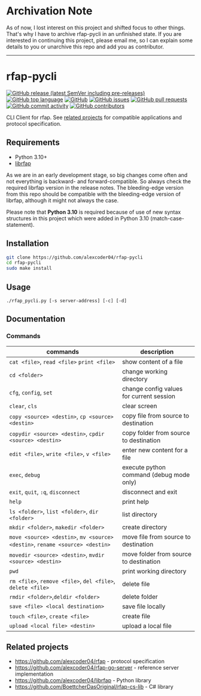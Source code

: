 
# Archivation Note

As of now, I lost interest on this project and shifted focus to other things. That's why I have to archive rfap-pycli in an unfinished state.
If you are interested in continuing this project, please email me, so I can explain some details to you or unarchive this repo and add you as contributor.

---

# rfap-pycli

[![GitHub release (latest SemVer including pre-releases)](https://img.shields.io/github/v/release/alexcoder04/rfap-pycli?include_prereleases)](https://github.com/alexcoder04/rfap-pycli/releases/latest)
[![GitHub top language](https://img.shields.io/github/languages/top/alexcoder04/rfap-pycli)](https://github.com/alexcoder04/rfap-pycli/search?l=go)
[![GitHub](https://img.shields.io/github/license/alexcoder04/rfap-pycli)](https://github.com/alexcoder04/rfap-pycli/blob/main/LICENSE)
[![GitHub issues](https://img.shields.io/github/issues/alexcoder04/rfap-pycli)](https://github.com/alexcoder04/rfap-pycli/issues)
[![GitHub pull requests](https://img.shields.io/github/issues-pr/alexcoder04/rfap-pycli)](https://github.com/alexcoder04/rfap-pycli/pulls)
[![GitHub commit activity](https://img.shields.io/github/commit-activity/m/alexcoder04/rfap-pycli)](https://github.com/alexcoder04/rfap-pycli/commits/main)
[![GitHub contributors](https://img.shields.io/github/contributors-anon/alexcoder04/rfap-pycli)](https://github.com/alexcoder04/rfap-pycli/graphs/contributors)

CLI Client for rfap. See [related projects](#related-projects) for compatible
applications and protocol specification.

## Requirements

 - Python 3.10+
 - [librfap](https://github.com/alexcoder04/librfap)

As we are in an early development stage, so big changes come often and not
everything is backward- and forward-compatible. So always check the required
librfap version in the release notes. The bleeding-edge version from this repo
should be compatible with the bleeding-edge version of librfap, although it
might not always the case.

Please note that **Python 3.10** is required because of use of new syntax
structures in this project which were added in Python 3.10
(match-case-statement).

## Installation

```sh
git clone https://github.com/alexcoder04/rfap-pycli
cd rfap-pycli
sudo make install
```

## Usage

```
./rfap_pycli.py [-s server-address] [-c] [-d]
```

## Documentation

### Commands

| commands                                                                     | description                              |
|------------------------------------------------------------------------------|------------------------------------------|
| `cat <file>`, `read <file>` `print <file>`                                   | show content of a file                   |
| `cd <folder>`                                                                | change working directory                 |
| `cfg`, `config`, `set`                                                       | change config values for current session |
| `clear`, `cls`                                                               | clear screen                             |
| `copy <source> <destin>`, `cp <source> <destin>`                             | copy file from source to destination     |
| `copydir <source> <destin>`, `cpdir <source> <destin>`                       | copy folder from source to destination   |
| `edit <file>`, `write <file>`, `v <file>`                                    | enter new content for a file             |
| `exec`, `debug`                                                              | execute python command (debug mode only) |
| `exit`, `quit`, `:q`, `disconnect`                                           | disconnect and exit                      |
| `help`                                                                       | print help                               |
| `ls <folder>`, `list <folder>`, `dir <folder>`                               | list directory                           |
| `mkdir <folder>`, `makedir <folder>`                                         | create directory                         |
| `move <source> <destin>`, `mv <source> <destin>`, `rename <source> <destin>` | move file from source to destination     |
| `movedir <source> <destin>`, `mvdir <source> <destin>`                       | move folder from source to destination   |
| `pwd`                                                                        | print working directory                  |
| `rm <file>`, `remove <file>`, `del <file>`, `delete <file>`                  | delete file                              |
| `rmdir <folder>`,`deldir <folder>`                                           | delete folder                            |
| `save <file> <local destination>`                                            | save file locally                        |
| `touch <file>`, `create <file>`                                              | create file                              |
| `upload <local file> <destin>`                                               | upload a local file                      |

## Related projects

 - https://github.com/alexcoder04/rfap - protocol specification
 - https://github.com/alexcoder04/rfap-go-server - reference server implementation
 - https://github.com/alexcoder04/librfap - Python library
 - https://github.com/BoettcherDasOriginal/rfap-cs-lib - C# library

